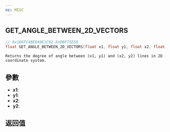 ```yaml
---
ns: MISC
---
```

## GET_ANGLE_BETWEEN_2D_VECTORS

```c
// 0x186FC4BE848E1C92 0xDBF75E58
float GET_ANGLE_BETWEEN_2D_VECTORS(float x1, float y1, float x2, float y2);
```

```
Returns the degree of angle between (x1, y1) and (x2, y2) lines in 2D coordinate system.  
```

## 參數
* **x1**: 
* **y1**: 
* **x2**: 
* **y2**: 

## 返回值
